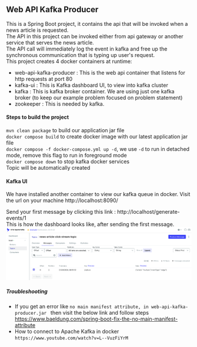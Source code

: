## Web API Kafka Producer  

This is a Spring Boot project, it contains the api that will be invoked when a news article is requested.  
The API in this project can be invoked either from api gateway or another service that serves the news article.  
The API call will immediately log the event in kafka and free up the synchronous communication that is typing up user's request.  
This project creates 4 docker containers at runtime:  
* web-api-kafka-producer : This is the web api container that listens for http requests at port 80
* kafka-ui : This is Kafka dashboard UI, to view into kafka cluster
* kafka : This is kafka broker container. We are using just one kafka broker (to keep our example problem focused on problem statement)  
* zookeeper : This is needed by kafka.  

#### Steps to build the project  
`mvn clean package` to build our application jar file   
`docker compose build` to create docker image with our latest application jar file  
`docker compose -f docker-compose.yml up -d`, we use `-d` to run in detached mode, remove this flag to run in foreground mode  
`docker compose down` to stop kafka docker services  
Topic will be automatically created

#### Kafka UI  
We have installed another container to view our kafka queue in docker. Visit the url on your machine http://localhost:8090/  

Send your first message by clicking this link : http://localhost/generate-events/1  
This is how the dashboard looks like, after sending the first message.  
![DashboardAfterFirstMessage.png](./docs/DashboardAfterFirstMessage.png)

##### Troubleshooting  

* If you get an error like `no main manifest attribute, in web-api-kafka-producer.jar
  ` then visit the below link and follow steps  
https://www.baeldung.com/spring-boot-fix-the-no-main-manifest-attribute  
* How to connect to Apache Kafka in docker `https://www.youtube.com/watch?v=L--VuzFiYrM`  

